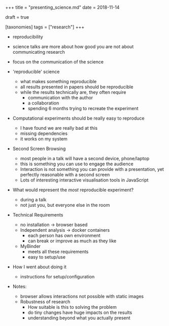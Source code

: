 +++
title = "presenting_science.md"
date = 2018-11-14

draft = true

[taxonomies]
tags = ["research"]
+++

- reproducibility
- science talks are more about how good you are not about communicating research
- focus on the communication of the science
- 'reproducible' science
    - what makes something reproducible
    - all results presented in papers should be reproducible
    - while the results technically are, they often require
        - communication with the author
        - a collaboration
        - spending 6 months trying to recreate the experiment

- Computational experiments should be really easy to reproduce
    - I have found we are really bad at this
    - missing dependencies
    - it works on my system

- Second Screen Browsing
    - most people in a talk will have a second device, phone/laptop
    - this is something you can use to engage the audience
    - Interaction is not something you can provide with a presentation,
        yet perfectly reasonable with a second screen
    - Lots of interesting interactive visualisation tools in JavaScript

- What would represent the *most* reproducible experiment?
    - during a talk
    - not just you, but everyone else in the room

- Technical Requirements
    - no installation -> browser based
    - Independent analysis -> docker containers
        - each person has own environment
        - can break or improve as much as they like
    - MyBinder
        - meets all these requirements
        - easy to setup/use

- How I went about doing it
    - instructions for setup/configuration

- Notes:
    - browser allows interactions not possible with static images
    - Robustness of research
        - How suitable is this to solving the problem
        - do tiny changes have huge impacts on the results
        - understanding beyond what you actually present

